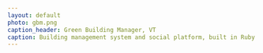 ```yaml
---
layout: default
photo: gbm.png
caption_header: Green Building Manager, VT
caption: Building management system and social platform, built in Ruby on Rails, designed and developed for Smart Resource Labs.
---
```


